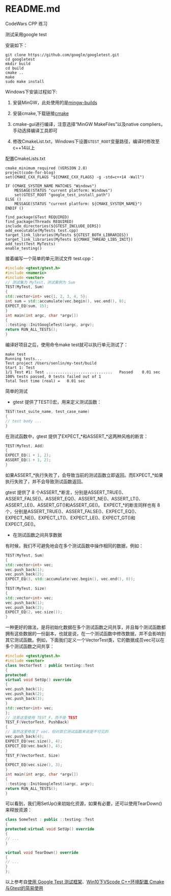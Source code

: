 # README.md
CodeWars CPP 练习

测试采用google test

安装如下：

```shell
git clone https://github.com/google/googletest.git
cd googletest
mkdir build
cd build
cmake ..
make
sudo make install
```

Windows下安装过程如下:

1. 安装MinGW，此处使用的是[mingw-builds](https://www.mingw-w64.org/downloads/#mingw-builds)

2. 安装cmake,下载链接[cmake](https://cmake.org/download/)

3. cmake-gui进行编译，注意选择“MinGW MakeFiles”以及native compliers，手动选择编译工具即可

4. 修改CmakeList.txt，Windows下设置`GTEST_ROOT`变量路径，编译时修改至c++14以上

配置CmakeLists.txt
```
cmake_minimum_required (VERSION 2.8)
project(code-for-blog)
set(CMAKE_CXX_FLAGS "${CMAKE_CXX_FLAGS} -g -std=c++14 -Wall")

IF (CMAKE_SYSTEM_NAME MATCHES "Windows")
    MESSAGE(STATUS "current platform: Windows")
    set(GTEST_ROOT "google_test_install_path")
ELSE ()
    MESSAGE(STATUS "current platform: ${CMAKE_SYSTEM_NAME}")
ENDIF ()

find_package(GTest REQUIRED)
find_package(Threads REQUIRED)
include_directories(${GTEST_INCLUDE_DIRS})
add_executable(MyTests test.cpp)
target_link_libraries(MyTests ${GTEST_BOTH_LIBRARIES})
target_link_libraries(MyTests ${CMAKE_THREAD_LIBS_INIT})
add_test(Test MyTests)
enable_testing()
```

接着编写一个简单的单元测试文件 test.cpp：
```cpp
#include <gtest/gtest.h>
#include <numeric>
#include <vector>
// 测试集为 MyTest，测试案例为 Sum
TEST(MyTest, Sum)
{
std::vector<int> vec{1, 2, 3, 4, 5};
int sum = std::accumulate(vec.begin(), vec.end(), 0);
EXPECT_EQ(sum, 15);
}
int main(int argc, char *argv[])
{
::testing::InitGoogleTest(&argc, argv);
return RUN_ALL_TESTS();
}
```

编译好项目之后，使用命令make test就可以执行单元测试了：
```shell
make test
Running tests...
Test project /Users/senlin/my-test/build
Start 1: Test
1/1 Test #1: Test .............................   Passed    0.01 sec
100% tests passed, 0 tests failed out of 1
Total Test time (real) =   0.01 sec
```

简单的测试
- gtest 提供了TEST()宏，用来定义测试函数：

```cpp
TEST(test_suite_name, test_case_name)
{
// test body ...
}
```

在测试函数中，gtest 提供了EXPECT_*和ASSERT_*这两种风格的断言：

```cpp
TEST(MyTest, Add)
{
EXPECT_EQ(1 + 1, 2);
ASSERT_EQ(1 + 1, 2);
}
```
如果ASSERT_*执行失败了，会导致当前的测试函数立即返回。而EXPECT_*如果执行失败了，并不会导致测试函数返回。

gtest 提供了 8 个ASSERT_*断言，分别是ASSERT_TRUE()、ASSERT_FALSE()、ASSERT_EQ()、ASSERT_NE()、ASSERT_LT()、ASSERT_LE()、ASSERT_GT()和ASSERT_GE()。
EXPECT_*的断言同样也有 8 个，分别是ASSERT_TRUE()、ASSERT_FALSE()、EXPECT_EQ()、EXPECT_NE()、EXPECT_LT()、EXPECT_LE()、EXPECT_GT()和EXPECT_GE()。

- 在测试函数之间共享数据

有时候，我们不可避免地会在多个测试函数中操作相同的数据，例如：

```cpp
TEST(MyTest, Sum)
{
std::vector<int> vec;
vec.push_back(1);
vec.push_back(2);
EXPECT_EQ(3, std::accumulate(vec.begin(), vec.end(), 0));
}
TEST(MyTest, Size)
{
std::vector<int> vec;
vec.push_back(1);
vec.push_back(2);
EXPECT_EQ(2, vec.size());
}
```

一种更好的做法，是将初始化数据在多个测试函数之间共享，并且每个测试函数都拥有这些数据的一份副本，也就是说，在一个测试函数中修改数据，并不会影响到其它测试函数。例如，下面我们定义一个VectorTest类，它的数据成员vec可以在多个测试函数之间共享：

```cpp
#include <gtest/gtest.h>
#include <vector>
class VectorTest : public testing::Test
{
protected:
virtual void SetUp() override
{
vec.push_back(1);
vec.push_back(2);
vec.push_back(3);
}
std::vector<int> vec;
};
// 注意这里使用 TEST_F，而不是 TEST
TEST_F(VectorTest, PushBack)
{
// 虽然这里修改了 vec，但对其它测试函数来说是不可见的
vec.push_back(4);
EXPECT_EQ(vec.size(), 4);
EXPECT_EQ(vec.back(), 4);
}
TEST_F(VectorTest, Size)
{
EXPECT_EQ(vec.size(), 3);
}
int main(int argc, char *argv[])
{
::testing::InitGoogleTest(&argc, argv);
return RUN_ALL_TESTS();
}
```

可以看到，我们用SetUp()来初始化资源，如果有必要，还可以使用TearDown()来释放资源：

```cpp
class SomeTest : public ::testing::Test
{
protected:virtual void SetUp() override
{
// ...
}

virtual void TearDown() override 
{	
// ...	
}
};
```

以上参考自[使用 Google Test 测试框架](http://senlinzhan.github.io/2017/10/08/gtest/)、[Win10下VScode C++环境配置,Cmake与Gtest的简易使用](https://www.bilibili.com/read/cv17586887)
